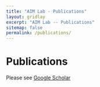 ```yaml
---
title: "AIM Lab - Publications"
layout: gridlay
excerpt: "AIM Lab -- Publications"
sitemap: false
permalink: /publications/
---
```


# Publications

Please see [Google Scholar](https://scholar.google.ca/citations?user=syvMubEAAAAJ&hl=en)

